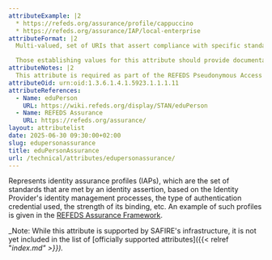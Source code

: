 ```yaml
---
attributeExample: |2
  * https://refeds.org/assurance/profile/cappuccino
  * https://refeds.org/assurance/IAP/local-enterprise
attributeFormat: |2
  Multi-valued, set of URIs that assert compliance with specific standards for identity assurance.

  Those establishing values for this attribute should provide documentation (ideally at the identifying URL) explaining the semantics of the values.
attributeNotes: |2
  This attribute is required as part of the REFEDS Pseudonymous Access and Personalized Access [attribute release](/safire/policy/arp/) profiles.
attributeOid: urn:oid:1.3.6.1.4.1.5923.1.1.1.11
attributeReferences:
  - Name: eduPerson
    URL: https://wiki.refeds.org/display/STAN/eduPerson
  - Name: REFEDS Assurance
    URL: https://refeds.org/assurance/
layout: attributelist
date: 2025-06-30 09:30:00+02:00
slug: edupersonassurance
title: eduPersonAssurance
url: /technical/attributes/edupersonassurance/
---
```


Represents identity assurance profiles (IAPs), which are the set of standards that are met by an identity assertion, based on the Identity Provider's identity management processes, the type of authentication credential used, the strength of its binding, etc. An example of such profiles is given in the [REFEDS Assurance Framework](https://refeds.org/assurance/).

_Note: While this attribute is supported by SAFIRE's infrastructure, it is not yet included in the list of [officially supported attributes]({{< relref "_index.md" >}})._
